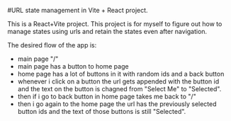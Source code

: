 #URL state management in Vite + React project.

This is a React+Vite project. This project is for myself to figure out how to manage states using urls and retain the states even after navigation.

The desired flow of the app is:
- main page "/"
- main page has a button to home page
- home page has a lot of buttons in it with random ids and a back button
- whenever i click on a button the url gets appended with the button id and the text on the button is chagned from "Select Me" to "Selected".
- then if i go to back button in home page takes me back to "/"
- then i go again to the home page the url has the previously selected button ids and the text of those buttons is still "Selected".
